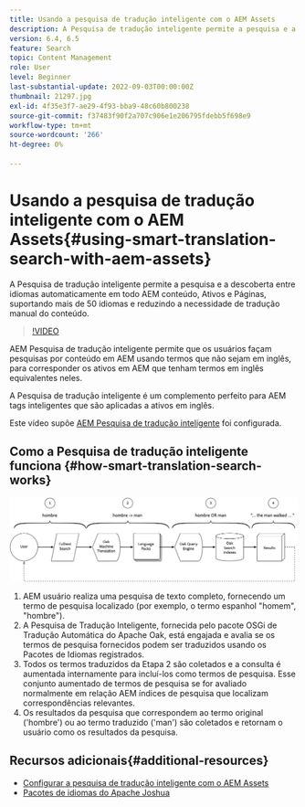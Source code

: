 ```yaml
---
title: Usando a pesquisa de tradução inteligente com o AEM Assets
description: A Pesquisa de tradução inteligente permite a pesquisa e a descoberta entre idiomas automaticamente em todo AEM conteúdo, Ativos e Páginas, suportando mais de 50 idiomas e reduzindo a necessidade de tradução manual do conteúdo.
version: 6.4, 6.5
feature: Search
topic: Content Management
role: User
level: Beginner
last-substantial-update: 2022-09-03T00:00:00Z
thumbnail: 21297.jpg
exl-id: 4f35e3f7-ae29-4f93-bba9-48c60b800238
source-git-commit: f37483f90f2a707c906e1e206795fdebb5f698e9
workflow-type: tm+mt
source-wordcount: '266'
ht-degree: 0%

---
```


# Usando a pesquisa de tradução inteligente com o AEM Assets{#using-smart-translation-search-with-aem-assets}

A Pesquisa de tradução inteligente permite a pesquisa e a descoberta entre idiomas automaticamente em todo AEM conteúdo, Ativos e Páginas, suportando mais de 50 idiomas e reduzindo a necessidade de tradução manual do conteúdo.

>[!VIDEO](https://video.tv.adobe.com/v/21297/?quality=9&learn=on)

AEM Pesquisa de tradução inteligente permite que os usuários façam pesquisas por conteúdo em AEM usando termos que não sejam em inglês, para corresponder os ativos em AEM que tenham termos em inglês equivalentes neles.

A Pesquisa de tradução inteligente é um complemento perfeito para AEM tags inteligentes que são aplicadas a ativos em inglês.

Este vídeo supõe [AEM Pesquisa de tradução inteligente](smart-translation-search-technical-video-setup.md) foi configurada.

## Como a Pesquisa de tradução inteligente funciona {#how-smart-translation-search-works}

![Diagrama de Fluxo da Pesquisa de Tradução Inteligente](assets/smart-translation-search-flow.png)

1. AEM usuário realiza uma pesquisa de texto completo, fornecendo um termo de pesquisa localizado (por exemplo, o termo espanhol &quot;homem&quot;, &quot;hombre&quot;).
2. A Pesquisa de Tradução Inteligente, fornecida pelo pacote OSGi de Tradução Automática do Apache Oak, está engajada e avalia se os termos de pesquisa fornecidos podem ser traduzidos usando os Pacotes de Idiomas registrados.
3. Todos os termos traduzidos da Etapa 2 são coletados e a consulta é aumentada internamente para incluí-los como termos de pesquisa. Esse conjunto aumentado de termos de pesquisa se for avaliado normalmente em relação AEM índices de pesquisa que localizam correspondências relevantes.
4. Os resultados da pesquisa que correspondem ao termo original (&#39;hombre&#39;) ou ao termo traduzido (&#39;man&#39;) são coletados e retornam o usuário como os resultados da pesquisa.

## Recursos adicionais{#additional-resources}

* [Configurar a pesquisa de tradução inteligente com o AEM Assets](smart-translation-search-technical-video-setup.md)
* [Pacotes de idiomas do Apache Joshua](https://cwiki.apache.org/confluence/display/JOSHUA/Language+Packs)
